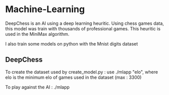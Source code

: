# Machine-Learning
DeepChess is an AI using a deep learning heuritic. Using chess games data, this model was train with thousands of professional games. This heuritic is used in the MiniMax algorithm.


I also train some models on python with the Mnist digits dataset


## DeepChess
To create the dataset used by create_model.py : use ./mlapp "elo", where elo is the minimum elo of games used in the dataset (max : 3300)

To play against the AI : ./mlapp
